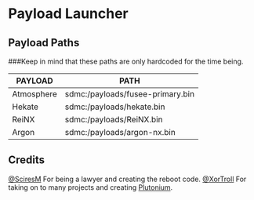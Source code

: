 # Payload Launcher

## Payload Paths
###Keep in mind that these paths are only hardcoded for the time being.

|PAYLOAD|PATH
|--|--
|Atmosphere|sdmc:/payloads/fusee-primary.bin|
|Hekate|sdmc:/payloads/hekate.bin|
|ReiNX|sdmc:/payloads/ReiNX.bin|
|Argon|sdmc:/payloads/argon-nx.bin|

## Credits

[@SciresM](https://github.com/SciresM) For being a lawyer and creating the reboot code.
[@XorTroll](https://github.com/XorTroll) For taking on to many projects and creating [Plutonium](https://github.com/XorTroll/Plutonium).
